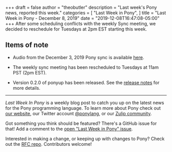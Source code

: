 +++
draft = false
author = "theobutler"
description = "Last week's Pony news, reported this week."
categories = [
    "Last Week in Pony",
]
title = "Last Week in Pony - December 8, 2019"
date = "2019-12-08T16:47:08-05:00"
+++
After some scheduling conflicts with the weekly Sync meeting, we decided to reschedule for Tuesdays at 2pm EST starting this week.
<!--more-->

## Items of note

- Audio from the December 3, 2019 Pony sync is available [here](https://sync-recordings.ponylang.io/r/2019_12_03.m4a).

- The weekly sync meeting has been rescheduled to Tuesdays at 11am PST (2pm EST).

- Version 0.2.0 of ponyup has been released. See the [release notes](https://github.com/ponylang/ponyup/releases/tag/0.2.0) for more details.

---

_Last Week In Pony_ is a weekly blog post to catch you up on the latest news for the Pony programming language. To learn more about Pony check out [our website](https://ponylang.io), our Twitter account [@ponylang](https://twitter.com/ponylang), or our [Zulip community](https://ponylang.zulipchat.com).

Got something you think should be featured? There's a GitHub issue for that! Add a comment to the [open "Last Week in Pony" issue](https://github.com/ponylang/ponylang.github.io/issues?q=is%3Aissue+is%3Aopen+label%3Alast-week-in-pony).

Interested in making a change, or keeping up with changes to Pony? Check out the [RFC repo](https://github.com/ponylang/rfcs). Contributors welcome!
